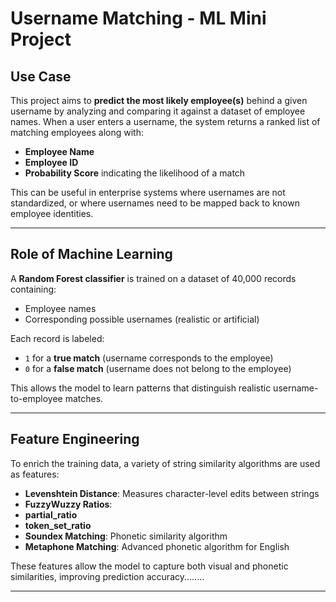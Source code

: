 
# Username Matching - ML Mini Project

## Use Case

This project aims to **predict the most likely employee(s)** behind a given username by analyzing and comparing it against a dataset of employee names. When a user enters a username, the system returns a ranked list of matching employees along with:

- **Employee Name**
- **Employee ID**
- **Probability Score** indicating the likelihood of a match

This can be useful in enterprise systems where usernames are not standardized, or where usernames need to be mapped back to known employee identities.

---

## Role of Machine Learning

A **Random Forest classifier** is trained on a dataset of 40,000 records containing:

- Employee names
- Corresponding possible usernames (realistic or artificial)

Each record is labeled:
- `1` for a **true match** (username corresponds to the employee)
- `0` for a **false match** (username does not belong to the employee)

This allows the model to learn patterns that distinguish realistic username-to-employee matches.

---

## Feature Engineering

To enrich the training data, a variety of string similarity algorithms are used as features:

- **Levenshtein Distance**: Measures character-level edits between strings
- **FuzzyWuzzy Ratios**:
- **partial_ratio**
- **token_set_ratio**
- **Soundex Matching**: Phonetic similarity algorithm
- **Metaphone Matching**: Advanced phonetic algorithm for English

These features allow the model to capture both visual and phonetic similarities, improving prediction accuracy........

---


